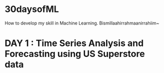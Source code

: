 # 30daysofML
How to develop my skill in Machine Learning. 
Bismillaahirrahmaanirrahiim~

DAY 1 : Time Series Analysis and Forecasting using US Superstore data
========================================================================
